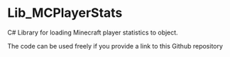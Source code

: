 # Lib_MCPlayerStats
C# Library for loading Minecraft player statistics to object. 

The code can be used freely if you provide a link to this Github repository 
